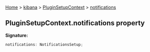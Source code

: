 [Home](./index) &gt; [kibana](./kibana.md) &gt; [PluginSetupContext](./kibana.pluginsetupcontext.md) &gt; [notifications](./kibana.pluginsetupcontext.notifications.md)

## PluginSetupContext.notifications property

<b>Signature:</b>

```typescript
notifications: NotificationsSetup;
```
